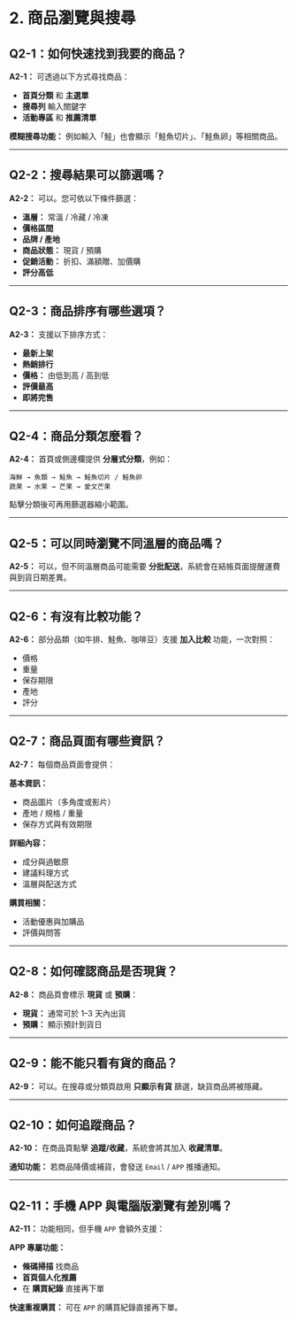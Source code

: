 # 2. 商品瀏覽與搜尋

## Q2-1：如何快速找到我要的商品？

**A2-1：** 可透過以下方式尋找商品：

- **首頁分類** 和 **主選單**
- **搜尋列** 輸入關鍵字
- **活動專區** 和 **推薦清單**

**模糊搜尋功能：** 例如輸入「鮭」也會顯示「鮭魚切片」、「鮭魚卵」等相關商品。

---

## Q2-2：搜尋結果可以篩選嗎？

**A2-2：** 可以。您可依以下條件篩選：

- **溫層：** 常溫 / 冷藏 / 冷凍
- **價格區間**
- **品牌 / 產地**
- **商品狀態：** 現貨 / 預購
- **促銷活動：** 折扣、滿額贈、加價購
- **評分高低**

---

## Q2-3：商品排序有哪些選項？

**A2-3：** 支援以下排序方式：

- **最新上架**
- **熱銷排行**
- **價格：** 由低到高 / 高到低
- **評價最高**
- **即將完售**

---

## Q2-4：商品分類怎麼看？

**A2-4：** 首頁或側邊欄提供 **分層式分類**，例如：

```
海鮮 → 魚類 → 鮭魚 → 鮭魚切片 / 鮭魚卵
蔬果 → 水果 → 芒果 → 愛文芒果
```

點擊分類後可再用篩選器縮小範圍。

---

## Q2-5：可以同時瀏覽不同溫層的商品嗎？

**A2-5：** 可以，但不同溫層商品可能需要 **分批配送**，系統會在結帳頁面提醒運費與到貨日期差異。

---

## Q2-6：有沒有比較功能？

**A2-6：** 部分品類（如牛排、鮭魚、咖啡豆）支援 **加入比較** 功能，一次對照：

- 價格
- 重量
- 保存期限
- 產地
- 評分

---

## Q2-7：商品頁面有哪些資訊？

**A2-7：** 每個商品頁面會提供：

**基本資訊：**

- 商品圖片（多角度或影片）
- 產地 / 規格 / 重量
- 保存方式與有效期限

**詳細內容：**

- 成分與過敏原
- 建議料理方式
- 溫層與配送方式

**購買相關：**

- 活動優惠與加購品
- 評價與問答

---

## Q2-8：如何確認商品是否現貨？

**A2-8：** 商品頁會標示 **現貨** 或 **預購**：

- **現貨：** 通常可於 1–3 天內出貨
- **預購：** 顯示預計到貨日

---

## Q2-9：能不能只看有貨的商品？

**A2-9：** 可以。在搜尋或分類頁啟用 **只顯示有貨** 篩選，缺貨商品將被隱藏。

---

## Q2-10：如何追蹤商品？

**A2-10：** 在商品頁點擊 **追蹤/收藏**，系統會將其加入 **收藏清單**。

**通知功能：** 若商品降價或補貨，會發送 `Email` / `APP` 推播通知。

---

## Q2-11：手機 APP 與電腦版瀏覽有差別嗎？

**A2-11：** 功能相同，但手機 `APP` 會額外支援：

**APP 專屬功能：**

- **條碼掃描** 找商品
- **首頁個人化推薦**
- 在 **購買紀錄** 直接再下單

**快速重複購買：** 可在 `APP` 的購買紀錄直接再下單。
